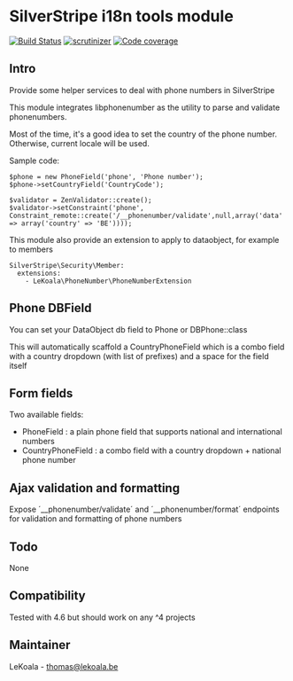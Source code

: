 # SilverStripe i18n tools module

[![Build Status](https://travis-ci.com/lekoala/silverstripe-multilingual.svg?branch=master)](https://travis-ci.com/lekoala/silverstripe-multilingual/)
[![scrutinizer](https://scrutinizer-ci.com/g/lekoala/silverstripe-multilingual/badges/quality-score.png?b=master)](https://scrutinizer-ci.com/g/lekoala/silverstripe-multilingual/)
[![Code coverage](https://codecov.io/gh/lekoala/silverstripe-multilingual/branch/master/graph/badge.svg)](https://codecov.io/gh/lekoala/silverstripe-multilingual)

## Intro

Provide some helper services to deal with phone numbers in SilverStripe

This module integrates libphonenumber as the utility to parse and validate
phonenumbers.

Most of the time, it's a good idea to set the country of the phone number.
Otherwise, current locale will be used.

Sample code:

	$phone = new PhoneField('phone', 'Phone number');
	$phone->setCountryField('CountryCode');

	$validator = ZenValidator::create();
	$validator->setConstraint('phone', Constraint_remote::create('/__phonenumber/validate',null,array('data' => array('country' => 'BE'))));

This module also provide an extension to apply to dataobject, for example to members

	SilverStripe\Security\Member:
      extensions:
        - LeKoala\PhoneNumber\PhoneNumberExtension

## Phone DBField

You can set your DataObject db field to Phone or DBPhone::class

This will automatically scaffold a CountryPhoneField which is a combo field with a country dropdown (with list of prefixes) and a space for the field itself

## Form fields

Two available fields:
- PhoneField : a plain phone field that supports national and international numbers
- CountryPhoneField : a combo field with a country dropdown + national phone number

## Ajax validation and formatting

Expose ´__phonenumber/validate´ and ´__phonenumber/format´ endpoints for validation and formatting of phone numbers

## Todo

None

## Compatibility

Tested with 4.6 but should work on any ^4 projects

## Maintainer

LeKoala - thomas@lekoala.be
